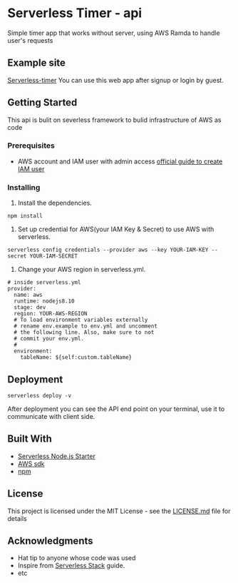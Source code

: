 # Serverless Timer - api
Simple timer app that works without server, using AWS Ramda to handle user's requests

## Example site
[Serverless-timer](http://serverless-timer-client.s3-website.ap-northeast-2.amazonaws.com/)
You can use this web app after signup or login by guest. 

## Getting Started
This api is bulit on severless framework to bulid infrastructure of AWS as code

### Prerequisites
* AWS account and IAM user with admin access
[official guide to create IAM user](https://docs.aws.amazon.com/IAM/latest/UserGuide/id_users_create.html)


### Installing
1. Install the dependencies.
```
npm install
```
1. Set up credential for AWS(your IAM Key & Secret) to use AWS with serverless.
```
serverless config credentials --provider aws --key YOUR-IAM-KEY --secret YOUR-IAM-SECRET
```
1. Change your AWS region in serverless.yml.
```
# inside serverless.yml
provider:
  name: aws
  runtime: nodejs8.10
  stage: dev
  region: YOUR-AWS-REGION
  # To load environment variables externally
  # rename env.example to env.yml and uncomment
  # the following line. Also, make sure to not
  # commit your env.yml.
  #
  environment:
    tableName: ${self:custom.tableName}

```

## Deployment
```
serverless deploy -v
```
After deployment you can see the API end point on your terminal, use it to communicate with client side. 

## Built With
* [Serverless Node.js Starter](https://github.com/AnomalyInnovations/serverless-nodejs-starter)
* [AWS sdk](https://github.com/aws/aws-sdk-js)
* [npm](https://npm.community/)

## License
This project is licensed under the MIT License - see the [LICENSE.md](LICENSE.md) file for details

## Acknowledgments
* Hat tip to anyone whose code was used
* Inspire from [Serverless Stack](http://serverless-stack.com) guide.
* etc

